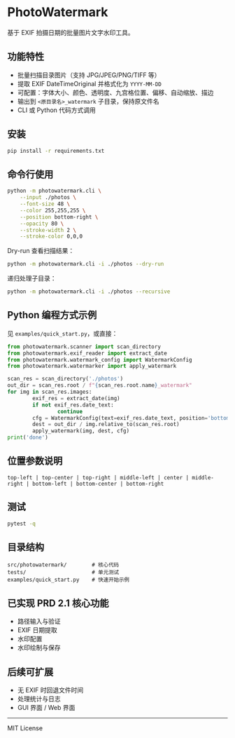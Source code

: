 # PhotoWatermark

基于 EXIF 拍摄日期的批量图片文字水印工具。

## 功能特性
- 批量扫描目录图片（支持 JPG/JPEG/PNG/TIFF 等）
- 提取 EXIF DateTimeOriginal 并格式化为 `YYYY-MM-DD`
- 可配置：字体大小、颜色、透明度、九宫格位置、偏移、自动缩放、描边
- 输出到 `<原目录名>_watermark` 子目录，保持原文件名
- CLI 或 Python 代码方式调用

## 安装
```bash
pip install -r requirements.txt
```

## 命令行使用
```bash
python -m photowatermark.cli \
	--input ./photos \
	--font-size 48 \
	--color 255,255,255 \
	--position bottom-right \
	--opacity 80 \
	--stroke-width 2 \
	--stroke-color 0,0,0
```

Dry-run 查看扫描结果：
```bash
python -m photowatermark.cli -i ./photos --dry-run
```

递归处理子目录：
```bash
python -m photowatermark.cli -i ./photos --recursive
```

## Python 编程方式示例
见 `examples/quick_start.py`，或直接：
```python
from photowatermark.scanner import scan_directory
from photowatermark.exif_reader import extract_date
from photowatermark.watermark_config import WatermarkConfig
from photowatermark.watermarker import apply_watermark

scan_res = scan_directory('./photos')
out_dir = scan_res.root / f"{scan_res.root.name}_watermark"
for img in scan_res.images:
		exif_res = extract_date(img)
		if not exif_res.date_text:
				continue
		cfg = WatermarkConfig(text=exif_res.date_text, position='bottom-right')
		dest = out_dir / img.relative_to(scan_res.root)
		apply_watermark(img, dest, cfg)
print('done')
```

## 位置参数说明
`top-left | top-center | top-right | middle-left | center | middle-right | bottom-left | bottom-center | bottom-right`

## 测试
```bash
pytest -q
```

## 目录结构
```
src/photowatermark/        # 核心代码
tests/                     # 单元测试
examples/quick_start.py    # 快速开始示例
```

## 已实现 PRD 2.1 核心功能
- 路径输入与验证
- EXIF 日期提取
- 水印配置
- 水印绘制与保存

## 后续可扩展
- 无 EXIF 时回退文件时间
- 处理统计与日志
- GUI 界面 / Web 界面

---
MIT License
